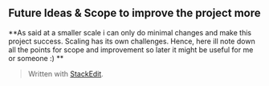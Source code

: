 ## Future Ideas & Scope to improve the project more

**As said at a smaller scale i can only do minimal changes and make this project success. Scaling has its own challenges. Hence, here ill note down all the points for scope and improvement so later it might be useful for me or someone :) **


> Written with [StackEdit](https://stackedit.io/).
<!--stackedit_data:
eyJoaXN0b3J5IjpbNzg3MTg3ODA1XX0=
-->